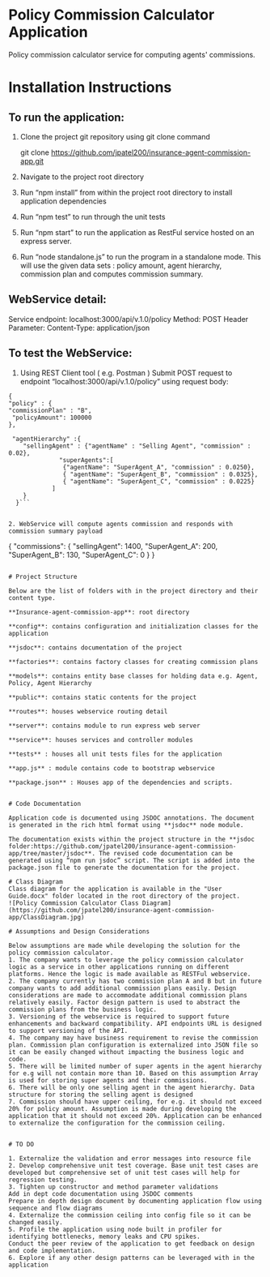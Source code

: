 # Policy Commission Calculator Application
Policy commission calculator service for computing agents' commissions.


# Installation Instructions
## To run the application:

1. Clone the project git repository using  git clone command

	git clone https://github.com/jpatel200/insurance-agent-commission-app.git
	
2. Navigate to the project root directory
3. Run “npm install” from within the project root directory to install application dependencies
4. Run “npm test” to run through the unit tests
5. Run “npm start” to run the application as RestFul service hosted on an express server.
6. Run “node standalone.js” to run the program in a standalone mode. This will use the given data sets : policy amount, agent hierarchy, commission plan and computes commission summary.

## WebService detail:

Service endpoint: localhost:3000/api/v.1.0/policy
Method: POST
Header Parameter: Content-Type: application/json

## To test the WebService:

1. Using REST Client tool ( e.g. Postman ) Submit POST request to endpoint “localhost:3000/api/v.1.0/policy” using request body:

```
{
"policy" : {
"commissionPlan" : "B",
 "policyAmount": 100000
},

 "agentHierarchy" :{
	"sellingAgent" : {"agentName" : "Selling Agent", "commission" : 0.02},
              "superAgents":[
			   {"agentName": "SuperAgent_A", "commission" : 0.0250},
               { "agentName": "SuperAgent_B", "commission" : 0.0325},
			   { "agentName": "SuperAgent_C", "commission" : 0.0225}
			]
	}
  }```
  
  
2. WebService will compute agents commission and responds with commission summary payload

```
{
    "commissions": {
        "sellingAgent": 1400,
        "SuperAgent_A": 200,
        "SuperAgent_B": 130,
        "SuperAgent_C": 0
    }
}
```

# Project Structure

Below are the list of folders with in the project directory and their content type.

**Insurance-agent-commission-app**: root directory

**config**: contains configuration and initialization classes for the application

**jsdoc**: contains documentation of the project

**factories**: contains factory classes for creating commission plans

**models**: contains entity base classes for holding data e.g. Agent, Policy, Agent Hierarchy

**public**: contains static contents for the project

**routes**: houses webservice routing detail

**server**: contains module to run express web server

**service**: houses services and controller modules

**tests** : houses all unit tests files for the application

**app.js** : module contains code to bootstrap webservice

**package.json** : Houses app of the dependencies and scripts.


# Code Documentation

Application code is documented using JSDOC annotations. The document is generated in the rich html format using **jsdoc** node module. 

The documentation exists within the project structure in the **jsdoc folder:https://github.com/jpatel200/insurance-agent-commission-app/tree/master/jsdoc**. The revised code documentation can be generated using “npm run jsdoc” script. The script is added into the package.json file to generate the documentation for the project.
 
# Class Diagram
Class diagram for the application is available in the "User Guide.docx" folder located in the root directory of the project.
![Policy Commission Calculator Class Diagram](https://github.com/jpatel200/insurance-agent-commission-app/ClassDiagram.jpg)
 
# Assumptions and Design Considerations

Below assumptions are made while developing the solution for the policy commission calculator.
1. The company wants to leverage the policy commission calculator logic as a service in other applications running on different platforms. Hence the logic is made available as RESTFul webservice.
2. The company currently has two commission plan A and B but in future company wants to add additional commission plans easily. Design considerations are made to accommodate additional commission plans relatively easily. Factor design pattern is used to abstract the commission plans from the business logic.
3. Versioning of the webservice is required to support future enhancements and backward compatibility. API endpoints URL is designed to support versioning of the API.
4. The company may have business requirement to revise the commission plan. Commission plan configuration is externalized into JSON file so it can be easily changed without impacting the business logic and code.
5. There will be limited number of super agents in the agent hierarchy for e.g will not contain more than 10. Based on this assumption Array is used for storing super agents and their commissions.
6. There will be only one selling agent in the agent hierarchy. Data structure for storing the selling agent is designed
7. Commission should have upper ceiling, for e.g. it should not exceed 20% for policy amount. Assumption is made during developing the application that it should not exceed 20%. Application can be enhanced to externalize the configuration for the commission ceiling.


# TO DO

1. Externalize the validation and error messages into resource file
2. Develop comprehensive unit test coverage. Base unit test cases are developed but comprehensive set of unit test cases will help for regression testing.
3. Tighten up constructor and method parameter validations
Add in dept code documentation using JSDOC comments
Prepare in depth design document by documenting application flow using sequence and flow diagrams
4. Externalize the commission ceiling into config file so it can be changed easily.
5. Profile the application using node built in profiler for identifying bottlenecks, memory leaks and CPU spikes.
Conduct the peer review of the application to get feedback on design and code implementation.
6. Explore if any other design patterns can be leveraged with in the application
